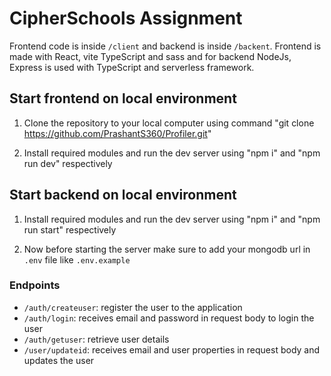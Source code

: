 # CipherSchools Assignment

Frontend code is inside `/client` and backend is inside `/backent`. Frontend is made with React, vite TypeScript and sass and for backend NodeJs, Express is used with TypeScript and serverless framework.

## Start frontend on local environment
1. Clone the repository to your local computer using command "git clone https://github.com/PrashantS360/Profiler.git"

2. Install required modules and run the dev server using "npm i" and "npm run dev" respectively

## Start backend on local environment
1. Install required modules and run the dev server using "npm i" and "npm run start" respectively

2. Now before starting the server make sure to add your mongodb url in `.env` file like `.env.example`


### Endpoints

- `/auth/createuser`: register the user to the application
- `/auth/login`: receives email and password in request body to login the user
- `/auth/getuser`: retrieve user details
- `/user/updateid`: receives email and user properties in request body and updates the user
